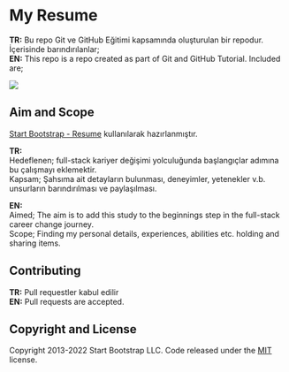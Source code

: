 # My Resume
**TR:** Bu repo Git ve GitHub Eğitimi kapsamında  oluşturulan bir repodur. İçerisinde barındırılanlar;<br>
**EN:** This repo is a repo created as part of Git and GitHub Tutorial. Included are;

![](https://raw.githubusercontent.com/OzanYAYLALI/Resume/main/assets/img/resume_files_img.png)

## Aim and Scope
[Start Bootstrap - Resume](https://github.com/startbootstrap/startbootstrap-resume) kullanılarak hazırlanmıştır.

**TR:**<br>
Hedeflenen; full-stack kariyer değişimi yolculuğunda başlangıçlar adımına bu çalışmayı eklemektir.<br>
Kapsam; Şahsıma ait detayların bulunması, deneyimler, yetenekler v.b. unsurların barındırılması ve paylaşılması.



**EN:**<br>
Aimed; The aim is to add this study to the beginnings step in the full-stack career change journey.<br>
Scope; Finding my personal details, experiences, abilities etc. holding and sharing items.

## Contributing
**TR:** Pull requestler kabul edilir<br>
**EN:** Pull requests are accepted.

## Copyright and License
Copyright 2013-2022 Start Bootstrap LLC. Code released under the [MIT](https://github.com/StartBootstrap/startbootstrap-resume/blob/master/LICENSE) license.